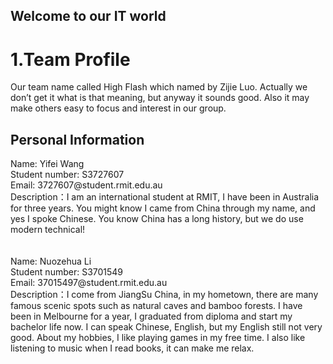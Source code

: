 ## Welcome to our IT world
<h1>1.Team Profile</h1>
<p>Our team name called High Flash which named by Zijie Luo. Actually we don’t get it what is that meaning, but anyway it sounds good. Also it may make others easy to focus and interest in our group.</p>
<h2>Personal Information</h2>
Name: Yifei Wang<br>
Student number: S3727607<br>
Email: 3727607@student.rmit.edu.au<br>
Description：I am an international student at RMIT, I have been in Australia for three years. You might know I came from China through my name, and yes I spoke Chinese. You know China has a long history, but we do use modern technical!<br>
<br>
<br>
Name: Nuozehua Li<br>
Student number: S3701549<br>
Email: 37015497@student.rmit.edu.au<br>
Description：I come from JiangSu China, in my hometown, there are many famous scenic spots such as natural caves and bamboo forests. 
I have been in Melbourne for a year, I graduated from diploma and start my bachelor life now. I can speak Chinese, English, but my English still not very good. About my hobbies, I like playing games in my free time. I also like listening to music when I read books, it can make me relax.<br>
